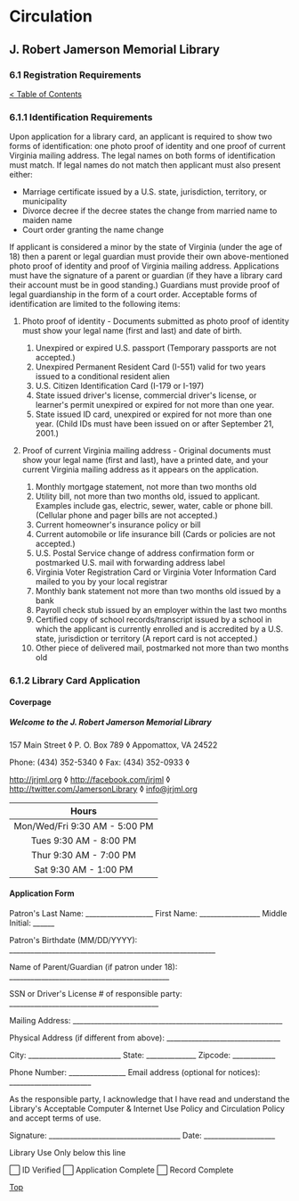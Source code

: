 <head>
	<link rel="stylesheet" type="text/css" href="../main.css">
</head>

[0]: ../README.md
[6.1]: registration.md

# Circulation
## J. Robert Jamerson Memorial Library
### 6.1 Registration Requirements
[< Table of Contents][0]

### 6.1.1 Identification Requirements

Upon application for a library card, an applicant is required to show two forms of identification: one photo proof of identity and one proof of current Virginia mailing address. The legal names on both forms of identification must match. If legal names do not match then applicant must also present either:
* Marriage certificate issued by a U.S. state, jurisdiction, territory, or municipality
* Divorce decree if the decree states the change from married name to maiden name
* Court order granting the name change

If applicant is considered a minor by the state of Virginia (under the age of 18) then a parent or legal guardian must provide their own above-mentioned photo proof of identity and proof of Virginia mailing address. Applications must have the signature of a parent or guardian (if they have a library card their account must be in good standing.) Guardians must provide proof of legal guardianship in the form of a court order. Acceptable forms of identification are limited to the following items:

1. Photo proof of identity - Documents submitted as photo proof of identity must show your legal name (first and last) and date of birth.
	1. Unexpired or expired U.S. passport (Temporary passports are not accepted.)
	2. Unexpired Permanent Resident Card (I-551) valid for two years issued to a conditional resident alien
	3. U.S. Citizen Identification Card (I-179 or I-197)
	4. State issued driver's license, commercial driver's license, or learner's permit unexpired or expired for not more than one year.
	5. State issued ID card, unexpired or expired for not more than one year. (Child IDs must have been issued on or after September 21, 2001.)

2. Proof of current Virginia mailing address - Original documents must show your legal name (first and last), have a printed date, and your current Virginia mailing address as it appears on the application.
	1. Monthly mortgage statement, not more than two months old
	2. Utility bill, not more than two months old, issued to applicant. Examples include gas, electric, sewer, water, cable or phone bill. (Cellular phone and pager bills are not accepted.)
	3. Current homeowner's insurance policy or bill
	4. Current automobile or life insurance bill (Cards or policies are not accepted.)
	5. U.S. Postal Service change of address confirmation form or postmarked U.S. mail with forwarding address label
	6. Virginia Voter Registration Card or Virginia Voter Information Card mailed to you by your local registrar
	7. Monthly bank statement not more than two months old issued by a bank
	8. Payroll check stub issued by an employer within the last two months
	9. Certified copy of school records/transcript issued by a school in which the applicant is currently enrolled and is accredited by a U.S. state, jurisdiction or territory (A report card is not accepted.)
	10. Other piece of delivered mail, postmarked not more than two months old

### 6.1.2 Library Card Application

#### Coverpage

##### Welcome to the J. Robert Jamerson Memorial Library

157 Main Street ◊ P. O. Box 789 ◊ Appomattox, VA 24522

Phone: (434) 352-5340 ◊ Fax: (434) 352-0933 ◊ 

http://jrjml.org ◊ http://facebook.com/jrjml ◊ http://twitter.com/JamersonLibrary ◊ info@jrjml.org

|             Hours              |
|:------------------------------:|
|  Mon/Wed/Fri 9:30 AM - 5:00 PM |
|     Tues 9:30 AM - 8:00 PM     |
|     Thur 9:30 AM - 7:00 PM     |
|     Sat 9:30 AM - 1:00 PM      |

#### Application Form

Patron's Last Name: ___________________ First Name: _________________ Middle Initial: ______

Patron's Birthdate (MM/DD/YYYY): __________________________________________________________

Name of Parent/Guardian (if patron under 18): _____________________________________________

SSN or Driver's License # of responsible party: __________________________________________

Mailing Address: ___________________________________________________________

Physical Address (if different from above): ________________________________

City: __________________________ State: ______________ Zipcode: ____________

Phone Number: ________________ Email address (optional for notices): _______________________

As the responsible party, I acknowledge that I have read and understand the Library's Acceptable Computer & Internet Use Policy and Circulation Policy and accept terms of use.

Signature: _____________________________________ Date: ____________________

Library Use Only below this line
							
⬜ ID Verified ⬜ Application Complete ⬜ Record Complete

[Top][6.1]